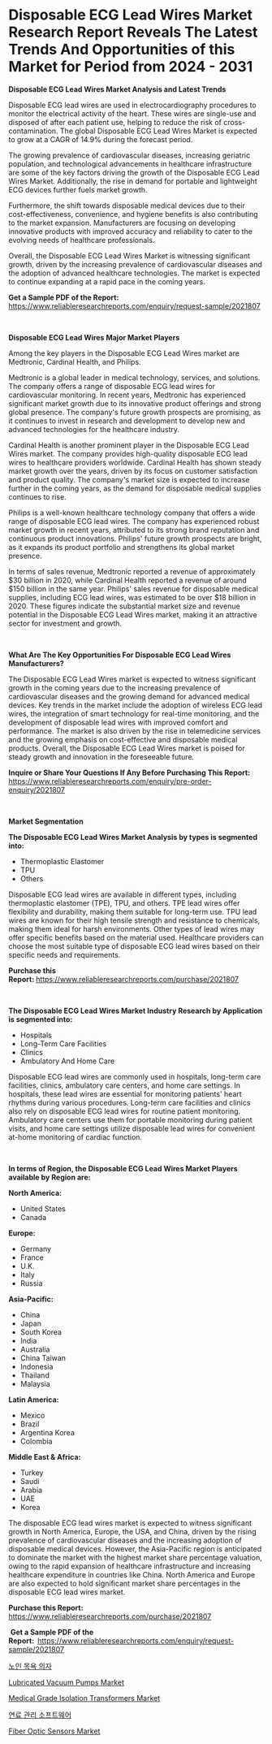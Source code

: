<p><h1>Disposable ECG Lead Wires Market Research Report Reveals The Latest Trends And Opportunities of this Market for Period from 2024 - 2031</h1></p><p><strong>Disposable ECG Lead Wires Market Analysis and Latest Trends</strong></p>
<p><p>Disposable ECG lead wires are used in electrocardiography procedures to monitor the electrical activity of the heart. These wires are single-use and disposed of after each patient use, helping to reduce the risk of cross-contamination. The global Disposable ECG Lead Wires Market is expected to grow at a CAGR of 14.9% during the forecast period.</p><p>The growing prevalence of cardiovascular diseases, increasing geriatric population, and technological advancements in healthcare infrastructure are some of the key factors driving the growth of the Disposable ECG Lead Wires Market. Additionally, the rise in demand for portable and lightweight ECG devices further fuels market growth.</p><p>Furthermore, the shift towards disposable medical devices due to their cost-effectiveness, convenience, and hygiene benefits is also contributing to the market expansion. Manufacturers are focusing on developing innovative products with improved accuracy and reliability to cater to the evolving needs of healthcare professionals.</p><p>Overall, the Disposable ECG Lead Wires Market is witnessing significant growth, driven by the increasing prevalence of cardiovascular diseases and the adoption of advanced healthcare technologies. The market is expected to continue expanding at a rapid pace in the coming years.</p></p>
<p><strong>Get a Sample PDF of the Report:&nbsp;</strong> <a href="https://www.reliableresearchreports.com/enquiry/request-sample/2021807">https://www.reliableresearchreports.com/enquiry/request-sample/2021807</a></p>
<p>&nbsp;</p>
<p><strong>Disposable ECG Lead Wires Major Market Players</strong></p>
<p><p>Among the key players in the Disposable ECG Lead Wires market are Medtronic, Cardinal Health, and Philips. </p><p>Medtronic is a global leader in medical technology, services, and solutions. The company offers a range of disposable ECG lead wires for cardiovascular monitoring. In recent years, Medtronic has experienced significant market growth due to its innovative product offerings and strong global presence. The company's future growth prospects are promising, as it continues to invest in research and development to develop new and advanced technologies for the healthcare industry.</p><p>Cardinal Health is another prominent player in the Disposable ECG Lead Wires market. The company provides high-quality disposable ECG lead wires to healthcare providers worldwide. Cardinal Health has shown steady market growth over the years, driven by its focus on customer satisfaction and product quality. The company's market size is expected to increase further in the coming years, as the demand for disposable medical supplies continues to rise.</p><p>Philips is a well-known healthcare technology company that offers a wide range of disposable ECG lead wires. The company has experienced robust market growth in recent years, attributed to its strong brand reputation and continuous product innovations. Philips' future growth prospects are bright, as it expands its product portfolio and strengthens its global market presence.</p><p>In terms of sales revenue, Medtronic reported a revenue of approximately $30 billion in 2020, while Cardinal Health reported a revenue of around $150 billion in the same year. Philips' sales revenue for disposable medical supplies, including ECG lead wires, was estimated to be over $18 billion in 2020. These figures indicate the substantial market size and revenue potential in the Disposable ECG Lead Wires market, making it an attractive sector for investment and growth.</p></p>
<p>&nbsp;</p>
<p><strong>What Are The Key Opportunities For Disposable ECG Lead Wires Manufacturers?</strong></p>
<p><p>The Disposable ECG Lead Wires market is expected to witness significant growth in the coming years due to the increasing prevalence of cardiovascular diseases and the growing demand for advanced medical devices. Key trends in the market include the adoption of wireless ECG lead wires, the integration of smart technology for real-time monitoring, and the development of disposable lead wires with improved comfort and performance. The market is also driven by the rise in telemedicine services and the growing emphasis on cost-effective and disposable medical products. Overall, the Disposable ECG Lead Wires market is poised for steady growth and innovation in the foreseeable future.</p></p>
<p><strong>Inquire or Share Your Questions If Any Before Purchasing This Report:</strong> <a href="https://www.reliableresearchreports.com/enquiry/pre-order-enquiry/2021807">https://www.reliableresearchreports.com/enquiry/pre-order-enquiry/2021807</a></p>
<p>&nbsp;</p>
<p><strong>Market Segmentation</strong></p>
<p><strong>The Disposable ECG Lead Wires Market Analysis by types is segmented into:</strong></p>
<p><ul><li>Thermoplastic Elastomer</li><li>TPU</li><li>Others</li></ul></p>
<p><p>Disposable ECG lead wires are available in different types, including thermoplastic elastomer (TPE), TPU, and others. TPE lead wires offer flexibility and durability, making them suitable for long-term use. TPU lead wires are known for their high tensile strength and resistance to chemicals, making them ideal for harsh environments. Other types of lead wires may offer specific benefits based on the material used. Healthcare providers can choose the most suitable type of disposable ECG lead wires based on their specific needs and requirements.</p></p>
<p><strong>Purchase this Report:&nbsp;</strong><a href="https://www.reliableresearchreports.com/purchase/2021807">https://www.reliableresearchreports.com/purchase/2021807</a></p>
<p>&nbsp;</p>
<p><strong>The Disposable ECG Lead Wires Market Industry Research by Application is segmented into:</strong></p>
<p><ul><li>Hospitals</li><li>Long-Term Care Facilities</li><li>Clinics</li><li>Ambulatory And Home Care</li></ul></p>
<p><p>Disposable ECG lead wires are commonly used in hospitals, long-term care facilities, clinics, ambulatory care centers, and home care settings. In hospitals, these lead wires are essential for monitoring patients' heart rhythms during various procedures. Long-term care facilities and clinics also rely on disposable ECG lead wires for routine patient monitoring. Ambulatory care centers use them for portable monitoring during patient visits, and home care settings utilize disposable lead wires for convenient at-home monitoring of cardiac function.</p></p>
<p>&nbsp;</p>
<p><strong>In terms of Region, the Disposable ECG Lead Wires Market Players available by Region are:</strong></p>
<p>
    <p> <strong> North America: </strong>
        <ul>
            <li>United States</li>
            <li>Canada</li>
        </ul>
        </p> 
    <p> <strong> Europe: </strong>
        <ul>
            <li>Germany</li>
            <li>France</li>
            <li>U.K.</li>
            <li>Italy</li>
            <li>Russia</li>
        </ul>
        </p> 
    <p> <strong> Asia-Pacific: </strong>
        <ul>
            <li>China</li>
            <li>Japan</li>
            <li>South Korea</li>
            <li>India</li>
            <li>Australia</li>
            <li>China Taiwan</li>
            <li>Indonesia</li>
            <li>Thailand</li>
            <li>Malaysia</li>
        </ul>
        </p> 
    <p> <strong> Latin America: </strong>
        <ul>
            <li>Mexico</li>
            <li>Brazil</li>
            <li>Argentina Korea</li>
            <li>Colombia</li>
        </ul>
        </p> 
    <p> <strong> Middle East & Africa: </strong>
        <ul>
            <li>Turkey</li>
            <li>Saudi</li>
            <li>Arabia</li>
            <li>UAE</li>
            <li>Korea</li>
        </ul>
    </p>
    </p>
<p><p>The disposable ECG lead wires market is expected to witness significant growth in North America, Europe, the USA, and China, driven by the rising prevalence of cardiovascular diseases and the increasing adoption of disposable medical devices. However, the Asia-Pacific region is anticipated to dominate the market with the highest market share percentage valuation, owing to the rapid expansion of healthcare infrastructure and increasing healthcare expenditure in countries like China. North America and Europe are also expected to hold significant market share percentages in the disposable ECG lead wires market.</p></p>
<p><strong>Purchase this Report: </strong><a href="https://www.reliableresearchreports.com/purchase/2021807">https://www.reliableresearchreports.com/purchase/2021807</a></p>
<p>&nbsp;<strong>Get a Sample PDF of the Report:&nbsp;&nbsp;</strong><a href="https://www.reliableresearchreports.com/enquiry/request-sample/2021807">https://www.reliableresearchreports.com/enquiry/request-sample/2021807</a></p>
<p><strong></strong></p>
<p><p><a href="https://medium.com/@laurendeveaucook9x6z9jm15gi/%EB%85%B8%EC%9D%B8%EC%9A%A9-%EB%AA%A9%EC%9A%95-%EC%9D%98%EC%9E%90-%EC%8B%9C%EC%9E%A5-%EC%A2%85%EB%A5%98-%EC%9D%91%EC%9A%A9-%EB%B0%8F-%EC%A7%80%EB%A6%AC%EC%97%90-%EB%8C%80%ED%95%9C-%ED%8F%AC%EA%B4%84%EC%A0%81-%ED%8F%89%EA%B0%80-ddea7949c361">노인 목욕 의자</a></p><p><a href="https://shimmer-gardenia-37a.notion.site/Lubricated-Vacuum-Pumps-Market-Analysis-and-Market-Size-Global-Industry-Overview-Market-Segmentati-5bb861c2a86c493c9a2a79f59edfc1f5">Lubricated Vacuum Pumps Market</a></p><p><a href="https://github.com/julyju69/Market-Research-Report-List-2/blob/main/medical-grade-isolation-transformers-market.md">Medical Grade Isolation Transformers Market</a></p><p><a href="https://medium.com/@arsila97/%EC%97%B0%EB%A3%8C-%EA%B4%80%EB%A6%AC-%EC%86%8C%ED%94%84%ED%8A%B8%EC%9B%A8%EC%96%B4-%EC%8B%9C%EC%9E%A5-%EC%9D%B8%EC%82%AC%EC%9D%B4%ED%8A%B8-%EC%8B%9C%EC%9E%A5-%EB%8F%99%ED%96%A5-%EC%84%B1%EC%9E%A5-2024%EB%85%84%EB%B6%80%ED%84%B0-2031%EB%85%84%EA%B9%8C%EC%A7%80-%EC%98%88%EC%B8%A1%EB%90%9C-%EA%B2%83-8b03361f93f9">연료 관리 소프트웨어</a></p><p><a href="https://view.publitas.com/reportprime-1/fiber-optic-sensors-market-research-report-unlocks-analysis-on-the-market-financial-status-market-size-and-market-revenue-upto-2031/">Fiber Optic Sensors Market</a></p></p>